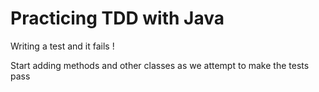 # Practicing TDD with Java

Writing a test and it fails !

Start adding methods and other classes as we attempt to make the tests pass